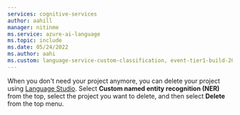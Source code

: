 ```yaml
---
services: cognitive-services
author: aahill
manager: nitinme
ms.service: azure-ai-language
ms.topic: include
ms.date: 05/24/2022
ms.author: aahi
ms.custom: language-service-custom-classification, event-tier1-build-2022
---
```


When you don't need your project anymore, you can delete your project using [Language Studio](https://aka.ms/custom-extraction). Select **Custom named entity recognition (NER)** from the top, select the project you want to delete, and then select **Delete** from the top menu.

